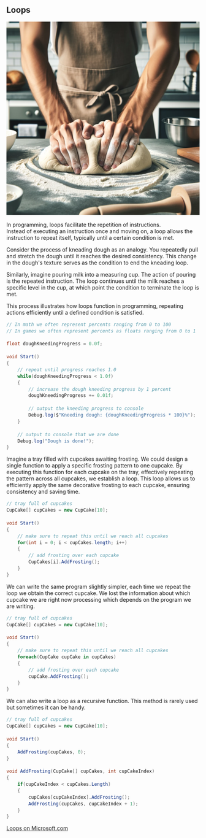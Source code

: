 ## Loops

![functions](../img/loops.webp)

In programming, loops facilitate the repetition of instructions.  
Instead of executing an instruction once and moving on, a loop allows the instruction to repeat itself, typically until a certain condition is met.   

Consider the process of kneading dough as an analogy. You repeatedly pull and stretch the dough until it reaches the desired consistency. This change in the dough's texture serves as the condition to end the kneading loop.  

Similarly, imagine pouring milk into a measuring cup. The action of pouring is the repeated instruction. The loop continues until the milk reaches a specific level in the cup, at which point the condition to terminate the loop is met. 

This process illustrates how loops function in programming, repeating actions efficiently until a defined condition is satisfied.

```csharp
// In math we often represent percents ranging from 0 to 100
// In games we often represent percents as floats ranging from 0 to 1

float doughKneedingProgress = 0.0f;

void Start()
{
	// repeat until progress reaches 1.0
	while(doughKneedingProgress < 1.0f)
	{
		// increase the dough kneeding progress by 1 percent
		doughKneedingProgress += 0.01f;
	
		// output the kneeding progress to console
		Debug.log($"Kneeding dough: {doughKneedingProgress * 100}%");
	}
	
	// output to console that we are done
	Debug.log("Dough is done!");
}
```
  
Imagine a tray filled with cupcakes awaiting frosting. We could design a single function to apply a specific frosting pattern to one cupcake. By executing this function for each cupcake on the tray, effectively repeating the pattern across all cupcakes, we establish a loop. This loop allows us to efficiently apply the same decorative frosting to each cupcake, ensuring consistency and saving time.

```csharp
// tray full of cupcakes
CupCake[] cupCakes = new CupCake[10];

void Start()
{
	// make sure to repeat this until we reach all cupcakes
	for(int i = 0; i < cupCakes.length; i++)
	{
		// add frosting over each cupcake
		CupCakes[i].AddFrosting();
	}
}
```

We can write the same program slightly simpler,
each time we repeat the loop we obtain the correct cupcake.
We lost the information about which cupcake we are right now processing
which depends on the program we are writing.

```csharp
// tray full of cupcakes
CupCake[] cupCakes = new CupCake[10];

void Start()
{
	// make sure to repeat this until we reach all cupcakes
	foreach(CupCake cupCake in cupCakes)
	{
		// add frosting over each cupcake
		cupCake.AddFrosting();
	}
}
```

We can also write a loop as a recursive function.
This method is rarely used but sometimes it can be handy.

```csharp
// tray full of cupcakes
CupCake[] cupCakes = new CupCake[10];

void Start()
{
	AddFrosting(cupCakes, 0);
}

void AddFrosting(CupCake[] cupCakes, int cupCakeIndex)
{
	if(cupCakeIndex < cupCakes.Length)
	{
		cupCakes[cupCakeIndex].AddFrosting();
		AddFrosting(cupCakes, cupCakeIndex + 1);
	}
}
```

[Loops on Microsoft.com](https://learn.microsoft.com/en-us/dotnet/csharp/tour-of-csharp/tutorials/branches-and-loops-local)